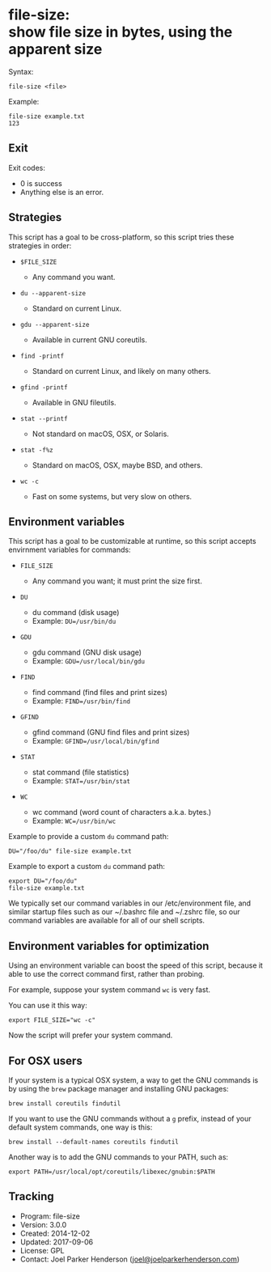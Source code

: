 # file-size:<br>show file size in bytes, using the apparent size

Syntax:

    file-size <file>

Example:

    file-size example.txt
    123


## Exit

Exit codes:

  * 0 is success
  * Anything else is an error.
  

## Strategies

This script has a goal to be cross-platform,
so this script tries these strategies in order:

  * `$FILE_SIZE`
    * Any command you want.

  * `du --apparent-size`
    * Standard on current Linux.
    
  * `gdu --apparent-size`
    * Available in current GNU coreutils.

  * `find -printf`
    * Standard on current Linux, and likely on many others.
    
  * `gfind -printf`
    * Available in GNU fileutils.
    
  * `stat --printf`
    * Not standard on macOS, OSX, or Solaris.
    
  * `stat -f%z`
    * Standard on macOS, OSX, maybe BSD, and others.
    
  * `wc -c`
    * Fast on some systems, but very slow on others.


## Environment variables

This script has a goal to be customizable at runtime,
so this script accepts envirnment variables for commands:

  * `FILE_SIZE`
     * Any command you want; it must print the size first.

  * `DU`
    * du command (disk usage)
    * Example: `DU=/usr/bin/du`

  * `GDU`
    * gdu command (GNU disk usage)
    * Example: `GDU=/usr/local/bin/gdu`
    
  * `FIND`
    * find command (find files and print sizes)
    * Example: `FIND=/usr/bin/find`

  * `GFIND`
    * gfind command (GNU find files and print sizes)
    * Example: `GFIND=/usr/local/bin/gfind`
    
  * `STAT`
    * stat command (file statistics)
    * Example: `STAT=/usr/bin/stat`
    
  * `WC`
    * wc command (word count of characters a.k.a. bytes.)
    * Example: `WC=/usr/bin/wc`

Example to provide a custom `du` command path:

    DU="/foo/du" file-size example.txt

Example to export a custom `du` command path:

    export DU="/foo/du"
    file-size example.txt

We typically set our command variables in our /etc/environment file,
and similar startup files such as our ~/.bashrc file and ~/.zshrc file,
so our command variables are available for all of our shell scripts.


## Environment variables for optimization

Using an environment variable can boost the speed of this script,
because it able to use the correct command first, rather than probing.

For example, suppose your system command `wc` is very fast.

You can use it this way:

    export FILE_SIZE="wc -c"

Now the script will prefer your system command.


## For OSX users

If your system is a typical OSX system, a way to get the GNU commands
is by using the `brew` package manager and installing GNU packages:

    brew install coreutils findutil

If you want to use the GNU commands without a `g` prefix,
instead of your default system commands, one way is this:

    brew install --default-names coreutils findutil

Another way is to add the GNU commands to your PATH, such as:

    export PATH=/usr/local/opt/coreutils/libexec/gnubin:$PATH


## Tracking

  * Program: file-size
  * Version: 3.0.0
  * Created: 2014-12-02
  * Updated: 2017-09-06
  * License: GPL
  * Contact: Joel Parker Henderson (joel@joelparkerhenderson.com)
